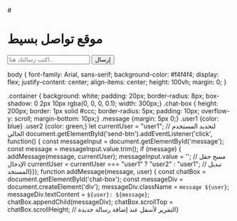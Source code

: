 #<!DOCTYPE html>
<html lang="ar">
<head>
    <meta charset="UTF-8">
    <meta name="viewport" content="width=device-width, initial-scale=1.0">
    <title>موقع تواصل بسيط</title>
    <link rel="stylesheet" href="style.css">
</head>
<body>
    <div class="container">
        <h1>موقع تواصل بسيط</h1>
        <div id="chat-box" class="chat-box"></div>
        <input type="text" id="message" placeholder="اكتب رسالتك هنا..." />
        <button id="send-btn">إرسال</button>
    </div>
    <script src="script.js"></script>
</body>
</html>





body {
    font-family: Arial, sans-serif;
    background-color: #f4f4f4;
    display: flex;
    justify-content: center;
    align-items: center;
    height: 100vh;
    margin: 0;
}

.container {
    background: white;
    padding: 20px;
    border-radius: 8px;
    box-shadow: 0 2px 10px rgba(0, 0, 0, 0.1);
    width: 300px;}
.chat-box {
    height: 200px;
    border: 1px solid #ccc;
    border-radius: 5px;
    padding: 10px;
    overflow-y: scroll;
    margin-bottom: 10px;}
.message {margin: 5px 0;}
.user1 {color: blue}
.user2 {color: green;}
let currentUser = "user1"; // لتحديد المستخدم الحالي
document.getElementById('send-btn').addEventListener('click', function() {
    const messageInput = document.getElementById('message');
    const message = messageInput.value.trim();
    if (message) {
        addMessage(message, currentUser);
        messageInput.value = ''; // مسح حقل الإدخال
        currentUser = currentUser === "user1" ? "user2" : "user1"; // تبديل المستخد}});
function addMessage(message, user) {
    const chatBox = document.getElementById('chat-box');
    const messageDiv = document.createElement('div');
    messageDiv.className = `message ${user}`;
    messageDiv.textContent = `${user}: ${message}`;
    chatBox.appendChild(messageDiv);
    chatBox.scrollTop = chatBox.scrollHeight; // التمرير لأسفل عند إضافة رسالة جديدة}

